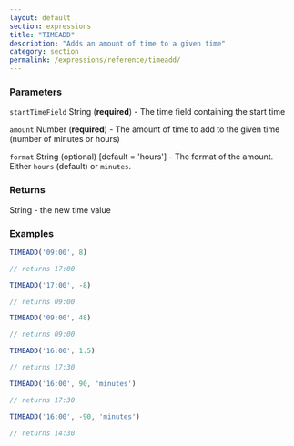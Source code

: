 ```yaml
---
layout: default
section: expressions
title: "TIMEADD"
description: "Adds an amount of time to a given time"
category: section
permalink: /expressions/reference/timeadd/
---
```


### Parameters

`startTimeField` String (__required__) - The time field containing the start time

`amount` Number (__required__) - The amount of time to add to the given time (number of minutes or hours)

`format` String (optional)  [default = 'hours'] - The format of the amount. Either `hours` (default) or `minutes`.

### Returns

String - the new time value

### Examples

```js
TIMEADD('09:00', 8)

// returns 17:00
```


```js
TIMEADD('17:00', -8)

// returns 09:00
```


```js
TIMEADD('09:00', 48)

// returns 09:00
```


```js
TIMEADD('16:00', 1.5)

// returns 17:30
```


```js
TIMEADD('16:00', 90, 'minutes')

// returns 17:30
```


```js
TIMEADD('16:00', -90, 'minutes')

// returns 14:30
```